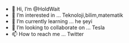 - 👋 Hi, I’m @HoldWait
- 👀 I’m interested in ... Teknoloji,bilim,matematik
- 🌱 I’m currently learning ... he şeyi     
- 💞️ I’m looking to collaborate on ...   Tesla                                                 
- 📫 How to reach me ...  Twitter


<!---
HoldWait/HoldWait is a ✨ special ✨ repository because its `README.md` (this file) appears on your GitHub profile.
You can click the Preview link to take a look at your changes.
--->
